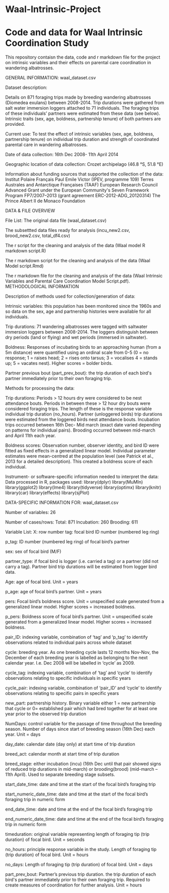 # Waal-Intrinsic-Project
# Code and data for Waal Intrinsic Coordination Study 
This repository contaisn the data, code and r markdown file for the project on intrinsic variables and their effects on parental care 
coordination in wandering albatrosses.

GENERAL INFORMATION: waal_dataset.csv

Dataset description:

Details on 871 foraging trips made by breeding wandering albatrosses (Diomedea exulans) between 2008-2014. Trip durations were gathered from salt water immersion loggers attached to 71 individuals. The foraging trips of these individuals’ partners were estimated from these data (see below). Intrinsic traits (sex, age, boldness, partnership tenure) of both partners are provided. 

Current use:
To test the effect of intrinsic variables (sex, age, boldness, partnership tenure) on individual trip duration and strength of coordinated parental care in wandering albatrosses.  

Date of data collection: 
16th Dec 2008- 11th April 2014

Geographic location of data collection: 
Crozet archipelago (46.8 °S, 51.8 °E) 

Information about funding sources that supported the collection of the data: 
Institut Polaire Français Paul Emile Victor (IPEV, programme 109) 
Terres Australes and Antarctique Françaises (TAAF) 
European Research Council Advanced Grant under the European Community's Seven Framework Program FP7/2007–2013 (grant agreement ERC-2012-ADG_20120314) 
The Prince Albert II de Monaco Foundation


DATA & FILE OVERVIEW

File List: 
The original data file (waal_dataset.csv)

The subsettted data files ready for analysis (incu_new2.csv, brood_new2.csv, total_df4.csv)

The r script for the cleaning and analysis of the data (Waal model R markdown script.R)

The r markdown script for the cleaning and analysis of the data (Waal Model script.Rmd)

The r markdown file for the cleaning and analysis of the data (Waal Intrinsic Variables and Parental Care Coordination Model Script.pdf). METHODOLOGICAL INFORMATION

Description of methods used for collection/generation of data: 

Intrinsic variables: this population has been monitored since the 1960s and so data on the sex, age and partnership histories were available for all individuals. 

Trip durations: 71 wandering albatrosses were tagged with saltwater immersion loggers between 2008-2014. The loggers distinguish between dry periods (land or flying) and wet periods (immersed in saltwater). 

Boldness:  Responses of incubating birds to an approaching human (from a 5m distance) were quantified using an ordinal scale from 0-5 (0 = no response; 1 = raises head; 2 = rises onto tarsus; 3 = vocalises 4 = stands up; 5 = vacates nest). Higher scores  = bolder birds.

Partner previous bout (part_prev_bout): the trip duration of each bird's partner immediately prior to their own foraging trip.


Methods for processing the data: 

Trip durations: Periods > 12 hours dry were considered to be nest attendance bouts. Periods in between these > 12 hour dry bouts were considered foraging trips. The length of these is the response variable individual trip duration (no_hours). Partner (unloggered birds) trip durations were estimated from the loggered birds nest attendance bouts. Incubation trips occurred between 16th Dec- Mid march (exact date varied depending on patterns for individual pairs). Brooding occurred between mid-march and April 11th each year. 

Boldness scores: Observation number, observer identity, and bird ID were fitted as fixed effects in a generalized linear model. Individual parameter estimates were  mean-centred at the population level (see Patrick et al., 2013 for a detailed description). This created a boldness score of each individual.


Instrument- or software-specific information needed to interpret the data: 
Data processed in R, packages used:
library(dplyr)
library(MuMIn)
library(ggplot2)
library(lme4)
library(tidyverse)
library(optimx)
library(knitr)
library(car)
library(effects)
library(sjPlot)


DATA-SPECIFIC INFORMATION FOR: waal_dataset.csv

Number of variables: 
26

Number of cases/rows: 
Total: 871
Incubation: 260
Brooding: 611

Variable List: 
X: row number
tag: focal bird ID number (numbered leg ring) 

p_tag: ID number (numbered leg ring) of focal bird’s partner

sex: sex of focal bird (M/F)

partner_type: if focal bird is logger (i.e. carried a tag) or a partner (did not carry a tag). Partner bird trip durations will be estimated from logger bird data. 

Age: age of focal bird. Unit = years

p_age: age of focal bird’s partner. Unit = years 

pers: Focal bird’s boldness score. Unit = unspecified scale generated from a generalized linear model. Higher scores = increased boldness.

p_pers: Boldness score of focal bird’s partner. Unit = unspecified scale generated from a generalized linear model. Higher scores = increased boldness. 

pair_ID: indexing variable, combination of ‘tag’ and ‘p_tag’ to identify observations related to individual pairs across whole dataset

cycle: breeding year. As one breeding cycle lasts 12 months Nov-Nov, the December of each breeding year is labelled as belonging to the next calendar year. I.e. Dec 2008 will be labelled in ‘cycle’ as 2009. 

cycle_tag: indexing variable, combination of ‘tag’ and ‘cycle’ to identify observations relating to specific individuals in specific years

cycle_pair: indexing variable, combination of ‘pair_ID’ and ‘cycle’ to identify observations relating to specific pairs in specific years

new_part: partnership history. Binary variable either 1 = new partnership that cycle or 0= established pair which had bred together for at least one year prior to the observed trip duration

NumDays: control variable for the passage of time throughout the breeding season. Number of days since start of breeding season (16th Dec) each year. Unit = days

day_date: calendar date (day only) at start time of trip duration

breed_act: calendar month at start time of trip duration

breed_stage: either incubation (incu) (16th Dec until that pair showed signs of reduced trip durations in mid-march) or brooding(brood) (mid-march – 11th April). Used to separate breeding stage subsets.

start_date_time: date and time at the start of the focal bird’s foraging trip

start_numeric_date_time: date and time at the start of the focal bird’s foraging trip in numeric form

end_date_time: date and time at the end of the focal bird’s foraging trip

end_numeric_date_time: date and time at the end of the focal bird’s foraging trip in numeric form

timeduration: original variable representing length of foraging tip (trip duration) of focal bird. Unit = seconds

no_hours: principle response variable in the study. Length of foraging tip (trip duration) of focal bird. Unit = hours 

no_days: Length of foraging tip (trip duration) of focal bird. Unit = days 

part_prev_bout: Partner’s previous trip duration. the trip duration of each bird's partner immediately prior to their own foraging trip. Required to create measures of coordination for further analysis. Unit = hours


